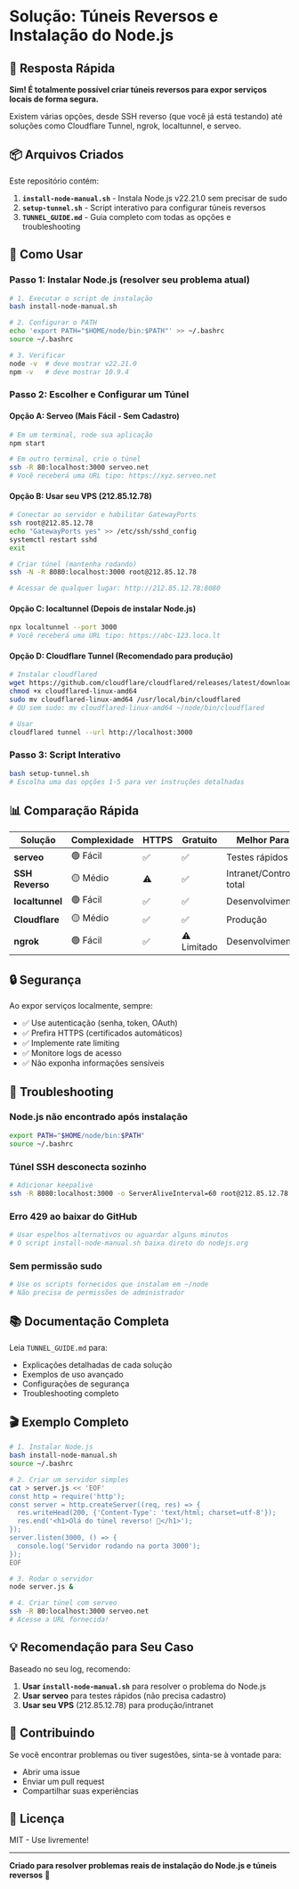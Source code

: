 # Solução: Túneis Reversos e Instalação do Node.js

## 🎯 Resposta Rápida

**Sim! É totalmente possível criar túneis reversos para expor serviços locais de forma segura.**

Existem várias opções, desde SSH reverso (que você já está testando) até soluções como Cloudflare Tunnel, ngrok, localtunnel, e serveo.

## 📦 Arquivos Criados

Este repositório contém:

1. **`install-node-manual.sh`** - Instala Node.js v22.21.0 sem precisar de sudo
2. **`setup-tunnel.sh`** - Script interativo para configurar túneis reversos
3. **`TUNNEL_GUIDE.md`** - Guia completo com todas as opções e troubleshooting

## 🚀 Como Usar

### Passo 1: Instalar Node.js (resolver seu problema atual)

```bash
# 1. Executar o script de instalação
bash install-node-manual.sh

# 2. Configurar o PATH
echo 'export PATH="$HOME/node/bin:$PATH"' >> ~/.bashrc
source ~/.bashrc

# 3. Verificar
node -v  # deve mostrar v22.21.0
npm -v   # deve mostrar 10.9.4
```

### Passo 2: Escolher e Configurar um Túnel

#### Opção A: Serveo (Mais Fácil - Sem Cadastro)

```bash
# Em um terminal, rode sua aplicação
npm start

# Em outro terminal, crie o túnel
ssh -R 80:localhost:3000 serveo.net
# Você receberá uma URL tipo: https://xyz.serveo.net
```

#### Opção B: Usar seu VPS (212.85.12.78)

```bash
# Conectar ao servidor e habilitar GatewayPorts
ssh root@212.85.12.78
echo "GatewayPorts yes" >> /etc/ssh/sshd_config
systemctl restart sshd
exit

# Criar túnel (mantenha rodando)
ssh -N -R 8080:localhost:3000 root@212.85.12.78

# Acessar de qualquer lugar: http://212.85.12.78:8080
```

#### Opção C: localtunnel (Depois de instalar Node.js)

```bash
npx localtunnel --port 3000
# Você receberá uma URL tipo: https://abc-123.loca.lt
```

#### Opção D: Cloudflare Tunnel (Recomendado para produção)

```bash
# Instalar cloudflared
wget https://github.com/cloudflare/cloudflared/releases/latest/download/cloudflared-linux-amd64
chmod +x cloudflared-linux-amd64
sudo mv cloudflared-linux-amd64 /usr/local/bin/cloudflared
# OU sem sudo: mv cloudflared-linux-amd64 ~/node/bin/cloudflared

# Usar
cloudflared tunnel --url http://localhost:3000
```

### Passo 3: Script Interativo

```bash
bash setup-tunnel.sh
# Escolha uma das opções 1-5 para ver instruções detalhadas
```

## 📊 Comparação Rápida

| Solução | Complexidade | HTTPS | Gratuito | Melhor Para |
|---------|--------------|-------|----------|-------------|
| **serveo** | 🟢 Fácil | ✅ | ✅ | Testes rápidos |
| **SSH Reverso** | 🟡 Médio | ⚠️ | ✅ | Intranet/Controle total |
| **localtunnel** | 🟢 Fácil | ✅ | ✅ | Desenvolvimento |
| **Cloudflare** | 🟡 Médio | ✅ | ✅ | Produção |
| **ngrok** | 🟢 Fácil | ✅ | ⚠️ Limitado | Desenvolvimento |

## 🔒 Segurança

Ao expor serviços localmente, sempre:

- ✅ Use autenticação (senha, token, OAuth)
- ✅ Prefira HTTPS (certificados automáticos)
- ✅ Implemente rate limiting
- ✅ Monitore logs de acesso
- ✅ Não exponha informações sensíveis

## 🐛 Troubleshooting

### Node.js não encontrado após instalação
```bash
export PATH="$HOME/node/bin:$PATH"
source ~/.bashrc
```

### Túnel SSH desconecta sozinho
```bash
# Adicionar keepalive
ssh -R 8080:localhost:3000 -o ServerAliveInterval=60 root@212.85.12.78
```

### Erro 429 ao baixar do GitHub
```bash
# Usar espelhos alternativos ou aguardar alguns minutos
# O script install-node-manual.sh baixa direto do nodejs.org
```

### Sem permissão sudo
```bash
# Use os scripts fornecidos que instalam em ~/node
# Não precisa de permissões de administrador
```

## 📚 Documentação Completa

Leia `TUNNEL_GUIDE.md` para:
- Explicações detalhadas de cada solução
- Exemplos de uso avançado
- Configurações de segurança
- Troubleshooting completo

## 🎬 Exemplo Completo

```bash
# 1. Instalar Node.js
bash install-node-manual.sh
source ~/.bashrc

# 2. Criar um servidor simples
cat > server.js << 'EOF'
const http = require('http');
const server = http.createServer((req, res) => {
  res.writeHead(200, {'Content-Type': 'text/html; charset=utf-8'});
  res.end('<h1>Olá do túnel reverso! 🚀</h1>');
});
server.listen(3000, () => {
  console.log('Servidor rodando na porta 3000');
});
EOF

# 3. Rodar o servidor
node server.js &

# 4. Criar túnel com serveo
ssh -R 80:localhost:3000 serveo.net
# Acesse a URL fornecida!
```

## 💡 Recomendação para Seu Caso

Baseado no seu log, recomendo:

1. **Usar `install-node-manual.sh`** para resolver o problema do Node.js
2. **Usar serveo** para testes rápidos (não precisa cadastro)
3. **Usar seu VPS** (212.85.12.78) para produção/intranet

## 🤝 Contribuindo

Se você encontrar problemas ou tiver sugestões, sinta-se à vontade para:
- Abrir uma issue
- Enviar um pull request
- Compartilhar suas experiências

## 📝 Licença

MIT - Use livremente!

---

**Criado para resolver problemas reais de instalação do Node.js e túneis reversos** 🚀
